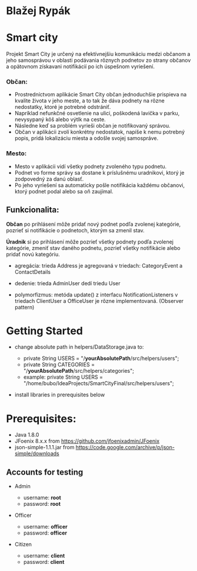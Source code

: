 # Blažej Rypák

# Smart city
Projekt Smart City je určený na efektívnejšiu komunikáciu medzi občanom a jeho
samosprávou v oblasti podávania rôznych podnetov zo strany občanov a opätovnom
získavani notifikácií po ich úspešnom vyriešení.

### Občan:
- Prostredníctvom aplikácie Smart City občan jednoduchšie prispieva na kvalite života
v jeho meste, a to tak že dáva podnety na rôzne nedostatky, ktoré je potrebné
odstrániť.
- Napríklad nefunkčné osvetlenie na ulici, poškodená lavička v parku, nevysypaný kôš
alebo výtlk na ceste.
- Následne keď sa problém vyrieši občan je notifikovaný správou.
- Občan v aplikácii zvolí konkrétny nedostatok, napíše k nemu potrebný popis, pridá
lokalizáciu miesta a odošle svojej samospráve.

### Mesto:
- Mesto v aplikácii vidí všetky podnety zvoleného typu podnetu.
- Podnet vo forme správy sa dostane k príslušnému uradnikovi, ktorý je zodpovedný
za danú oblasť.
- Po jeho vyriešení sa automaticky pošle notifikácia každému občanovi, ktorý podnet
podal alebo sa oň zaujímal.

## Funkcionalita: 
**Občan** po prihlásení môže pridať nový podnet podľa zvolenej kategórie, pozrieť si notifikácie o podnetoch,
 ktorým sa zmenil stav.

**Úradnik** si po prihlásení môže pozrieť všetky podnety podľa zvolenej kategórie, zmeniť stav daného podnetu,
 pozrieť všetky notifikácie alebo pridať novú kategóriu.

- agregácia: trieda Address je agregovaná v triedach: CategoryEvent a ContactDetails

- dedenie: trieda AdminUser dedí triedu User

- polymorfizmus: metóda update() z interfacu NotificationListeners v triedach ClientUser a OfficeUser 
je rôzne implementovaná. (Observer pattern)

# Getting Started
- change absolute path in helpers/DataStorage.java to:
    - private String USERS = "/**yourAbsolutePath**/src/helpers/users";
    - private String CATEGORIES = "/**yourAbsolutePath**/src/helpers/categories";
    - example: private String USERS = "/home/bubo/IdeaProjects/SmartCityFinal/src/helpers/users";

- install libraries in prerequisites below

# Prerequisites:
- Java 1.8.0
- JFoenix 8.x.x from https://github.com/jfoenixadmin/JFoenix
- json-simple-1.1.1.jar from https://code.google.com/archive/p/json-simple/downloads

## Accounts for testing
- Admin
    - username: **root**
    - password: **root**
    
- Officer
    - username: **officer**
    - password: **officer**
    
- Citizen
    - username: **client**
    - password: **client**